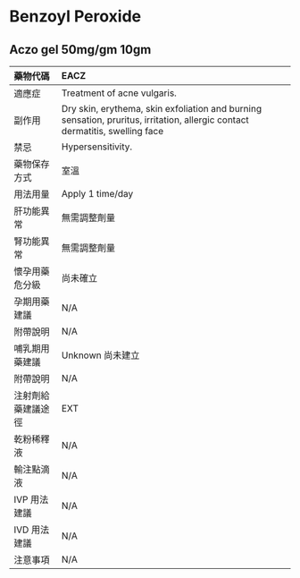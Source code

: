 # Benzoyl Peroxide

## Aczo gel  50mg/gm 10gm

| 藥物代碼           | EACZ                                                                                                                         |
|:-------------------|:-----------------------------------------------------------------------------------------------------------------------------|
| 適應症             | Treatment of acne vulgaris.                                                                                                  |
| 副作用             | Dry skin, erythema, skin exfoliation and burning sensation, pruritus, irritation, allergic contact dermatitis, swelling face |
| 禁忌               | Hypersensitivity.                                                                                                            |
| 藥物保存方式       | 室溫                                                                                                                         |
| 用法用量           | Apply 1 time/day                                                                                                             |
| 肝功能異常         | 無需調整劑量                                                                                                                 |
| 腎功能異常         | 無需調整劑量                                                                                                                 |
| 懷孕用藥危分級     | 尚未確立                                                                                                                     |
| 孕期用藥建議       | N/A                                                                                                                          |
| 附帶說明           | N/A                                                                                                                          |
| 哺乳期用藥建議     | Unknown 尚未建立                                                                                                             |
| 附帶說明           | N/A                                                                                                                          |
| 注射劑給藥建議途徑 | EXT                                                                                                                          |
| 乾粉稀釋液         | N/A                                                                                                                          |
| 輸注點滴液         | N/A                                                                                                                          |
| IVP 用法建議       | N/A                                                                                                                          |
| IVD 用法建議       | N/A                                                                                                                          |
| 注意事項           | N/A                                                                                                                          |


